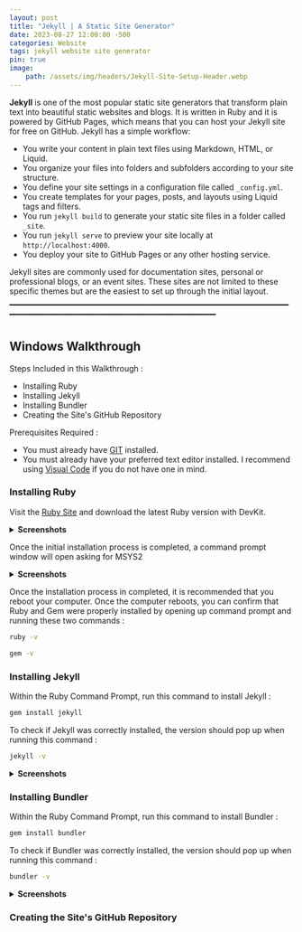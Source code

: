 ```yaml
---
layout: post
title: "Jekyll | A Static Site Generator"
date: 2023-08-27 12:00:00 -500
categories: Website
tags: jekyll website site generator
pin: true
image:
    path: /assets/img/headers/Jekyll-Site-Setup-Header.webp
---
```


**Jekyll** is one of the most popular static site generators that transform plain text into beautiful static websites and blogs. It is written in Ruby and it is powered by GitHub Pages, which means that you can host your Jekyll site for free on GitHub. Jekyll has a simple workflow:

- You write your content in plain text files using Markdown, HTML, or Liquid.
- You organize your files into folders and subfolders according to your site structure.
- You define your site settings in a configuration file called `_config.yml`.
- You create templates for your pages, posts, and layouts using Liquid tags and filters.
- You run `jekyll build` to generate your static site files in a folder called `_site`.
- You run `jekyll serve` to preview your site locally at `http://localhost:4000`.
- You deploy your site to GitHub Pages or any other hosting service.

Jekyll sites are commonly used for documentation sites, personal or professional blogs, or an event sites. These sites are not limited to these specific themes but are the easiest to set up through the initial layout.

▔▔▔▔▔▔▔▔▔▔▔▔▔▔▔▔▔▔▔▔▔▔▔▔▔▔▔▔▔▔▔▔▔▔▔▔▔▔▔▔▔▔▔▔▔▔▔▔▔▔▔▔▔▔▔▔▔▔▔▔▔▔▔▔▔▔▔▔▔▔▔▔▔▔▔▔▔▔▔▔
## Windows Walkthrough

Steps Included in this Walkthrough :

-   Installing Ruby
-   Installing Jekyll
-   Installing Bundler
-   Creating the Site's GitHub Repository

Prerequisites Required :

-   You must already have [GIT](https://gitforwindows.org/) installed.
-   You must already have your preferred text editor installed. I recommend using [Visual Code](https://code.visualstudio.com/) if you do not have one in mind.

### Installing Ruby

Visit the [Ruby Site](https://rubyinstaller.org/) and download the latest Ruby version with DevKit.

<details>
<summary><strong>Screenshots</strong></summary>

</details>

Once the initial installation process is completed, a command prompt window will open asking for MSYS2 

<details>
<summary><strong>Screenshots</strong></summary>

</details>

Once the installation process in completed, it is recommended that you reboot your computer. Once the computer reboots, you can confirm that Ruby and Gem were properly installed by opening up command prompt and running these two commands :

```bat
ruby -v
```

```bat
gem -v
```

### Installing Jekyll

Within the Ruby Command Prompt, run this command to install Jekyll :

```bat
gem install jekyll
```

To check if Jekyll was correctly installed, the version should pop up when running this command :

```bat
jekyll -v
```

<details>
<summary><strong>Screenshots</strong></summary>

</details> 

### Installing Bundler

Within the Ruby Command Prompt, run this command to install Bundler :

```bat
gem install bundler
```

To check if Bundler was correctly installed, the version should pop up when running this command :

```bat
bundler -v
```

<details>
<summary><strong>Screenshots</strong></summary>

</details> 

### Creating the Site's GitHub Repository



